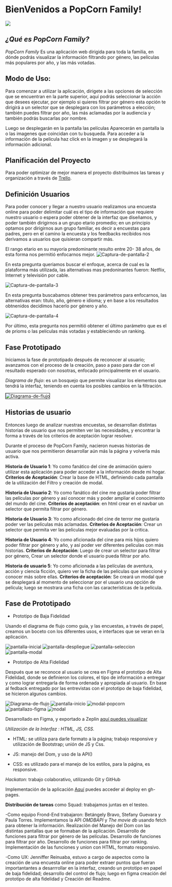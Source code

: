 # BienVenidos a PopCorn Family!
<img src="..src/img/screen1.png">

## *¿Qué es PopCorn Family?*

*PopCorn Family* Es una aplicación web dirigida para toda la familia, en dónde podrás visualizar la información filtrando por género, las películas más populares por año, y las más votadas.

## Modo de Uso:

Para comenzar a utilizar la aplicación, dirigete a las opciones de selección que se encuentran en la parte superior, aquí podrás seleccionar la acción que desees ejecutar, por ejemplo si quieres filtrar por género esta opción te dirigirá a un selector que se desplegara con los parámetros a elección; también puedes filtrar por año, las más aclamadas por la audiencia y también podrás buscarlas por nombre.

Luego se desplegarán en la pantalla las películas Aparecerán en pantalla la o las imagenes que coincidan con tu busqueda. Para acceder a la información de la pelicula haz click en la imagen y se desplegará la información adicional.

## Planificación del Proyecto

Para poder optimizar de mejor manera el proyecto distribuimos las tareas y organización a través de [Trello](https://trello.com/b/PPajF3na/hackaton).

## Definición Usuarios

Para poder conocer y llegar a nuestro usuario realizamos una encuesta online para poder delimitar cuál es el tipo de información que requiere nuestro usuario o espera poder obtener de la interfaz que diseñamos, y poder también dirigirnos a un grupo etario promedio; en un principio optamos por dirigirnos aun grupo familiar, es decir a encuestas para padres, pero en el camino la encuesta y los feedbacks recibidos nos derivamos a usuarios que quisieran compartir más.

El rango etario en su mayoría predominante resulto entre 20- 38 años, de esta forma nos permitió enfocarnos mejor.
<img src="img/1.png" alt="Captura-de-pantalla-2" border="0">

En esta pregunta queriamos buscar el enfoque, acerca de cual es la plataforma más utilizada, las alternativas mas predoninantes fueron: Netflix, Internet y televisión por cable.

<img src="img/2.png" alt="Captura-de-pantalla-3" border="0">

En esta pregunta buscabamos obtener tres parámetros para enfocarnos, las alternativas eran: título, año, género e idioma; y en base a los resultados obtnenidos decidímos hacerlo por género y año.

<img src="img/5.png" alt="Captura-de-pantalla-4" border="0">

Por último, esta pregunta nos permitió obtener el último parámetro que es el de prioms o las películas más votadas y estableciendo un ranking.

## Fase Prototipado

Iniciamos la fase de prototipado después de reconocer al usuario; avanzamos con el proceso de la creación, paso a paso para dar con el resultado esperado con nosotras, enfocado principalmente en el usuario.

*Diagrama de flujo*: es un bosquejo que permite visualizar los elementos que tendrá la interfaz, teniendo en cuenta los posibles cambios en la filtración.

<img src="img/flujo.png" alt="Diagrama-de-flujo" border="1">


## Historias de usuario

Entonces luego de analizar nuestras encuestas, se desarrollan distintas historias de usuario que nos permiten ver las necesidades, y encontrar la forma a través de los criterios de aceptación lograr resolver.

Durante el proceso de PopCorn Family, nacieron nuevas historias de usuario que nos permitieron desarrollar aún más la página y volverla más activa.

**Historia de Usuario 1**: Yo como fanático del cine de animación quiero utilizar esta aplicación para poder acceder a la información desde mi hogar.
**Criterios de Aceptación**: Crear la base de HTML, definiendo cada pantalla de la utilización del Filtro y creación de modal.

**Historia de Usuario 2**: Yo como fanático del cine me gustaría poder filtrar las películas por género y así conocer más y poder ampliar el conocimiento del mundo del cine.
**Criterios de aceptación**: en html crear en el navbar un selector que permita filtrar por género.

**Historia de Usuario 3**: Yo como aficionado del cine de terror me gustaría poder ver  las películas más aclamadas.
**Criterios de Aceptación**: Crear un selector que permita ver las películas mejor evaluadas por la critica.

**Historia de Usuario 4**: Yo como aficionada del cine para mis hijos quiero poder filtrar por género y año, y así poder ver diferentes películas con más historias.
**Criterios de Aceptación**: Luego de crear un selector para filtrar por género, Crear un selector donde el usuario pueda filtrar por año. 

**Historia de usuario 5**: Yo como aficionada a las películas de aventura, acción y ciencia ficción, quiero ver la ficha de las películas que seleccioné y conocer más sobre ellas.
**Criterios de aceptación**: Se creará un modal que se desplegará al momento de seleccionar por el usuario una opción de película; luego se mostrara una ficha con las características de la película.

## Fase de Prototipado

- Prototipo de Baja Fidelidad

Usando el diagrama de flujo como guia, y las encuestas, a través de papel, creamos un boceto con los diferentes usos, e interfaces que se veran en la aplicación.

<img src="img/prot1.png" alt="pantalla-inicial">
<img src="img/prot2.png" alt="pantalla-despliegue">
<img src="img/prot3.png" alt="pantalla-seleccion">
<img src="img/prot4.png" alt="pantalla-modal">

- Prototipo de Alta Fidelidad

Después que se reconoce al usuario se crea en Figma el prototipo de Alta Fidelidad, donde se definieron los colores, el tipo de información a entregar y como lograr entregarla de forma ordenada y apropiada al usuario. 
En base al fedback entregado por las entrevistas con el prototipo de baja fidelidad, se hicieron algunos cambios.

<img src="img/flujo.png" alt="Diagrama-de-flujo">

<img src="img/inicio.png" alt="pantalla-inicio">
<img src="img/modalpopcorn.png" alt="modal-popcorn">
<img src="img/ultima.png" alt="pantallazo-figma">
<img src="img/pantallamodal.png" alt="modal">

Desarrollado en Figma, y exportado a Zeplin [aquí puedes visualizar]()


*Utilización de la Interfaz : HTML, JS, CSS.*
- HTML: se utiliza para darle formato a la página; trabajo responsive y utilización de Bootstrap; unión de JS y Css.

- JS: manejo del Dom, y uso de la API() 
- CSS: es utilizado para el manejo de los estilos, para la página, es responsive.

*Hackaton:* trabajo colaborativo, utilizando Git y GitHub

Implementación de la aplicación 
[Aquí](https://efyguevara.github.io/SCL009-hackathon-peliculas/src/index.html) puedes acceder al deploy en gh-pages.

**Distribución de tareas**
como Squad: trabajamos juntas en el testeo.

-Como equipo Frond-End trabajaron: Betángely Bravo, Stefany Guevara y Paula Torres.
Implementamos la API *OMDBAPI* y *The movie db* usando fetch para obtener la información.
Realización del Manejo del Dom con las distintas pantallas que se formaban de la aplicación.
Desarrollo de funciones para filtrar por género de las películas.
Desarrollo de funciones para filtrar por año.
Desarrollo de funciones para filtrar por ranking.
Implementación de las funciones y union con HTML, formato responsivo.

-Como UX: Jenniffer Reinuaba, estuvo a cargo de aspectos como la creación de una encuesta online para poder extraer puntos que fueran importantantes a desarrrollar en la interfaz, creando un prototipo en papel de baja fidelidad; desarrollo del control de flujo; luego en figma creación del prototipo de alta fidelidad y Creación del Readme.






